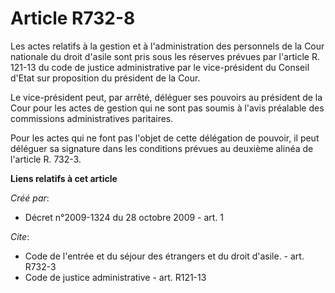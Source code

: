 # Article R732-8

Les actes relatifs à la gestion et à l'administration des personnels de la Cour nationale du droit d'asile sont pris sous les
réserves prévues par l'article R. 121-13 du code de justice administrative par le vice-président du Conseil d'Etat sur
proposition du président de la Cour. 

Le vice-président peut, par arrêté, déléguer ses pouvoirs au président de la Cour pour les actes de gestion qui ne sont pas
soumis à l'avis préalable des commissions administratives paritaires. 

Pour les actes qui ne font pas l'objet de cette délégation de pouvoir, il peut déléguer sa signature dans les conditions
prévues au deuxième alinéa de l'article R. 732-3.

**Liens relatifs à cet article**

_Créé par_:

  - Décret n°2009-1324 du 28 octobre 2009 - art. 1

_Cite_:

  - Code de l'entrée et du séjour des étrangers et du droit d'asile. - art. R732-3
  - Code de justice administrative - art. R121-13

